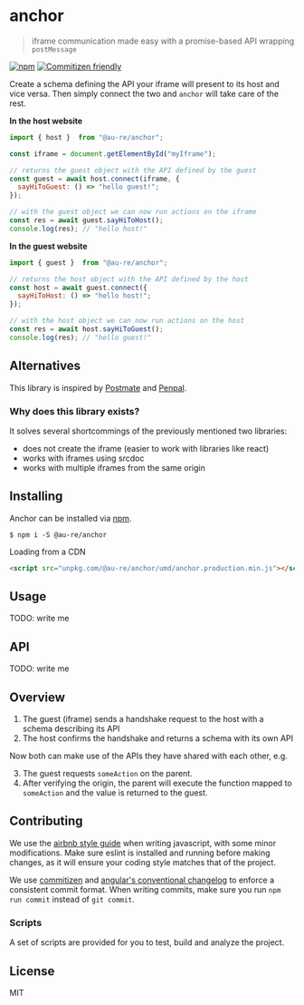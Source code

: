 [npm-url]: https://www.npmjs.com/package/@au-re/anchor
[npm-image]: https://badge.fury.io/js/postmate.svg
[commitizen-url]: http://commitizen.github.io/cz-cli/
[commitizen-image]: https://img.shields.io/badge/commitizen-friendly-brightgreen.svg

# anchor

> iframe communication made easy with a promise-based API wrapping `postMessage`

[![npm][npm-image]][npm-url]
[![Commitizen friendly][commitizen-image]][commitizen-url]

Create a schema defining the API your iframe will present to its host and vice versa. Then simply connect the two and `anchor` will take care of the rest.

**In the host website**

```js
import { host }  from "@au-re/anchor";

const iframe = document.getElementById("myIframe");

// returns the guest object with the API defined by the guest
const guest = await host.connect(iframe, {
  sayHiToGuest: () => "hello guest!";
});

// with the guest object we can now run actions on the iframe
const res = await guest.sayHiToHost();
console.log(res); // "hello host!"
```
**In the guest website**

```js
import { guest }  from "@au-re/anchor";

// returns the host object with the API defined by the host
const host = await guest.connect({
  sayHiToHost: () => "hello host!";
});

// with the host object we can now run actions on the host
const res = await host.sayHiToGuest();
console.log(res); // "hello guest!"
```

## Alternatives

This library is inspired by [Postmate]() and [Penpal]().

### Why does this library exists?

It solves several shortcommings of the previously mentioned two libraries:

- does not create the iframe (easier to work with libraries like react)
- works with iframes using srcdoc
- works with multiple iframes from the same origin

## Installing

Anchor can be installed via [npm]().

```
$ npm i -S @au-re/anchor
```

Loading from a CDN

```html
<script src="unpkg.com/@au-re/anchor/umd/anchor.production.min.js"></script>
```

## Usage

TODO: write me

## API

TODO: write me

## Overview

1. The guest (iframe) sends a handshake request to the host with a schema describing its API
2. The host confirms the handshake and returns a schema with its own API

Now both can make use of the APIs they have shared with each other, e.g.

3. The guest requests `someAction` on the parent.
4. After verifying the origin, the parent will execute the function mapped to `someAction` and the value is returned to the guest.

## Contributing

We use the [airbnb style guide](https://github.com/airbnb/javascript) when writing javascript, with
some minor modifications. Make sure eslint is installed and running before making changes, as it
will ensure your coding style matches that of the project.

We use [commitizen](https://github.com/commitizen/cz-cli) and
[angular's conventional changelog](https://github.com/angular/angular.js/blob/master/DEVELOPERS.md#commits)
to enforce a consistent commit format. When writing commits, make sure you run `npm run commit`
instead of `git commit`.

### Scripts

A set of scripts are provided for you to test, build and analyze the project.

## License

MIT